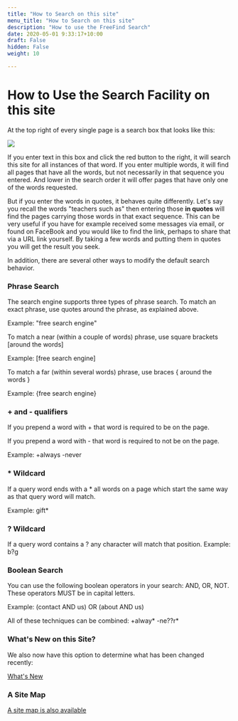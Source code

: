 ```yaml
---
title: "How to Search on this site"
menu_title: "How to Search on this site"
description: "How to use the FreeFind Search"
date: 2020-05-01 9:33:17+10:00
draft: False
hidden: False
weight: 10

---
```

# How to Use the Search Facility on this site

At the top right of every single page is a search box that looks like this:

![](/media/search-box.jpg) 

If you enter text in this box and click the red button to the right, it will search this site for all instances of that word. If you enter multiple words, it will find all pages that have all the words, but not necessarily in that sequence you entered. And lower in the search order it will offer pages that have only one of the words requested.

But if you enter the words in quotes, it behaves quite differently. Let's say you recall the words "teachers such as" then entering those **in quotes** will find the pages carrying those words in that exact sequence. This can be very useful if you have for example received some messages via email, or found on FaceBook and you would like to find the link, perhaps to share that via a URL link yourself. By taking a few words and putting them in quotes you will get the result you seek.  

In addition, there are several other ways to modify the default search behavior.

### Phrase Search

The search engine supports three types of phrase search. To match an exact phrase, use quotes around the phrase, as explained above.

Example: "free search engine"

To match a near (within a couple of words) phrase, use square brackets [around the words]

Example: [free search engine]

To match a far (within several words) phrase, use braces { around the words }

Example: {free search engine}

### + and - qualifiers

If you prepend a word with + that word is required to be on the page.

If you prepend a word with - that word is required to not be on the page.

Example: +always -never

### * Wildcard

If a query word ends with a * all words on a page which start the same way as that query word will match.

Example: gift*

### ? Wildcard

If a query word contains a ? any character will match that position.
Example: b?g

### Boolean Search

You can use the following boolean operators in your search: AND, OR, NOT. These operators MUST be in capital letters.

Example: (contact AND us) OR (about AND us)

All of these techniques can be combined: +alway* -ne??r*

### What's New on this Site?

We also now have this option to determine what has been changed recently:

<A HREF="https://search.freefind.com/find.html?id=85948985&amp;w=0&amp;p=0">What's New</a>

### A Site Map

[A site map is also available](https://search.freefind.com/find.html?id=85948985&map=0&page=0&ics=1)

